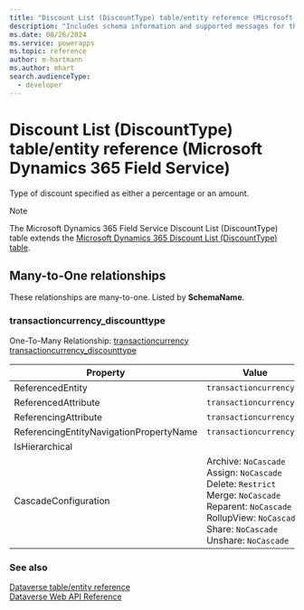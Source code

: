 ```yaml
---
title: "Discount List (DiscountType) table/entity reference (Microsoft Dynamics 365 Field Service)"
description: "Includes schema information and supported messages for the Discount List (DiscountType) table/entity with Microsoft Dynamics 365 Field Service."
ms.date: 08/26/2024
ms.service: powerapps
ms.topic: reference
author: m-hartmann
ms.author: mhart
search.audienceType: 
  - developer
---
```


# Discount List (DiscountType) table/entity reference (Microsoft Dynamics 365 Field Service)

Type of discount specified as either a percentage or an amount.

> [!NOTE]
> The Microsoft Dynamics 365 Field Service Discount List (DiscountType) table extends the [Microsoft Dynamics 365 Discount List (DiscountType) table](/dynamics365/developer/entities/discounttype).




## Many-to-One relationships

These relationships are many-to-one. Listed by **SchemaName**.

### <a name="BKMK_transactioncurrency_discounttype"></a> transactioncurrency_discounttype

One-To-Many Relationship: [transactioncurrency transactioncurrency_discounttype](transactioncurrency.md#BKMK_transactioncurrency_discounttype)

|Property|Value|
|---|---|
|ReferencedEntity|`transactioncurrency`|
|ReferencedAttribute|`transactioncurrencyid`|
|ReferencingAttribute|`transactioncurrencyid`|
|ReferencingEntityNavigationPropertyName|`transactioncurrencyid`|
|IsHierarchical||
|CascadeConfiguration|Archive: `NoCascade`<br />Assign: `NoCascade`<br />Delete: `Restrict`<br />Merge: `NoCascade`<br />Reparent: `NoCascade`<br />RollupView: `NoCascade`<br />Share: `NoCascade`<br />Unshare: `NoCascade`|



### See also

[Dataverse table/entity reference](../about-entity-reference.md)  
[Dataverse Web API Reference](/power-apps/developer/data-platform/webapi/reference/about)   


